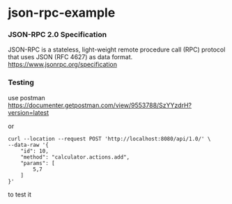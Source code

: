 # json-rpc-example

### JSON-RPC 2.0 Specification  
JSON-RPC is a stateless, light-weight remote procedure call (RPC) protocol that uses JSON (RFC 4627) as data format.  
https://www.jsonrpc.org/specification


### Testing
use postman  
https://documenter.getpostman.com/view/9553788/SzYYzdrH?version=latest

or
```
curl --location --request POST 'http://localhost:8080/api/1.0/' \
--data-raw '{
    "id": 10,
    "method": "calculator.actions.add",
    "params": [
        5,7
    ]
}'
```
to test it
